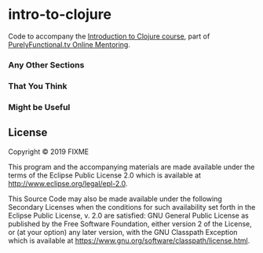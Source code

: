 # intro-to-clojure

Code to accompany the [Introduction to Clojure course][course], part
of [PurelyFunctional.tv Online Mentoring][mentoring].

[course]: https://purelyfunctional.tv/courses/intro-to-clojure
[mentoring]: https://purelyfunctional.tv/

### Any Other Sections
### That You Think
### Might be Useful

## License

Copyright © 2019 FIXME

This program and the accompanying materials are made available under the
terms of the Eclipse Public License 2.0 which is available at
http://www.eclipse.org/legal/epl-2.0.

This Source Code may also be made available under the following Secondary
Licenses when the conditions for such availability set forth in the Eclipse
Public License, v. 2.0 are satisfied: GNU General Public License as published by
the Free Software Foundation, either version 2 of the License, or (at your
option) any later version, with the GNU Classpath Exception which is available
at https://www.gnu.org/software/classpath/license.html.
